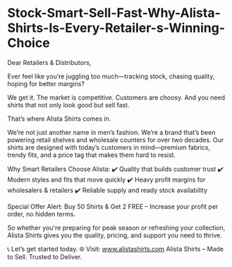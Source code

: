 # Stock-Smart-Sell-Fast-Why-Alista-Shirts-Is-Every-Retailer-s-Winning-Choice
Dear Retailers & Distributors,

Ever feel like you’re juggling too much—tracking stock, chasing quality, hoping for better margins?

We get it. The market is competitive. Customers are choosy. And you need shirts that not only look good but sell fast.

That’s where Alista Shirts comes in.

We’re not just another name in men’s fashion. We’re a brand that’s been powering retail shelves and wholesale counters for over two decades. Our shirts are designed with today’s customers in mind—premium fabrics, trendy fits, and a price tag that makes them hard to resist.

Why Smart Retailers Choose Alista:
✔️ Quality that builds customer trust
✔️ Modern styles and fits that move quickly
✔️ Heavy profit margins for wholesalers & retailers
✔️ Reliable supply and ready stock availability

Special Offer Alert:
Buy 50 Shirts & Get 2 FREE – Increase your profit per order, no hidden terms.

So whether you're preparing for peak season or refreshing your collection, Alista Shirts gives you the quality, pricing, and support you need to thrive.

📞 Let’s get started today.
🌐 Visit: www.alistashirts.com
Alista Shirts – Made to Sell. Trusted to Deliver.

